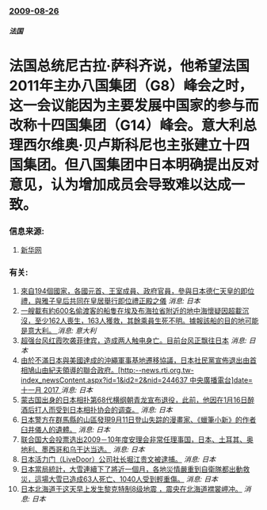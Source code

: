 ### [2009-08-26](/news/2009/08/26/index.md)

##### 法国
#  法国总统尼古拉·萨科齐说，他希望法国2011年主办八国集团（G8）峰会之时，这一会议能因为主要发展中国家的参与而改称十四国集团（G14）峰会。意大利总理西尔维奥·贝卢斯科尼也主张建立十四国集团。但八国集团中日本明确提出反对意见，认为增加成员会导致难以达成一致。




### 信息来源:

1. [新华网](http://news.xinhuanet.com/world/2009-08/28/content_11955907.htm)

### 有关:

1. [來自194個國家，各國元首、王室成員、政府官員，參與日本德仁天皇的即位禮，與雅子皇后共同在皇居舉行即位禮正殿之儀](/zh/news/2019/10/22/來自194個國家-各國元首-王室成員-政府官員-參與日本德仁天皇的即位禮-與雅子皇后共同在皇居舉行即位禮正殿之儀.md) _消息: 日本_
2. [一艘載有約600名偷渡客的船隻在埃及布海拉省附近的地中海懷疑因超載沉沒，至少162人喪生，163人獲救，其餘乘員生死不明。據報該船的目的地可能是意大利。 ](/zh/news/2016/09/21/一艘載有約600名偷渡客的船隻在埃及布海拉省附近的地中海懷疑因超載沉沒-至少162人喪生-163人獲救-其餘乘員生死不明.md) _消息: 意大利_
3. [超强台风红霞吹袭菲律宾，造成两人触电身亡。目前台风正飘往日本](/zh/news/2015/05/11/超强台风红霞吹袭菲律宾-造成两人触电身亡-目前台风正飘往日本.md) _消息: 日本_
4. [ 由於不滿日本與美國達成的沖繩軍事基地遷移協議，日本社民黨宣佈退出由首相鳩山由紀夫領導的聯合政府。[http:--news.rti.org.tw-index_newsContent.aspx?id=1&id2=2&nid=244637 中央廣播電台]date=十一月 2017 ](/zh/news/2010/05/30/由於不滿日本與美國達成的沖繩軍事基地遷移協議-日本社民黨宣佈退出由首相鳩山由紀夫領導的聯合政府-http-new.md) _消息: 日本_
5. [ 蒙古国出身的日本相扑第68代横纲朝青龙宣布退役，此前，他因在1月16日醉酒后打人而受到日本相扑协会的调查。](/zh/news/2010/02/4/蒙古国出身的日本相扑第68代横纲朝青龙宣布退役-此前-他因在1月16日醉酒后打人而受到日本相扑协会的调查.md) _消息: 日本_
6. [日本警方在群馬縣的山區發現9月11日登山失踪的漫畫家、《蠟筆小新》的作者臼井儀人的遺體。](/zh/news/2009/09/19/日本警方在群馬縣的山區發現9月11日登山失踪的漫畫家-蠟筆小新-的作者臼井儀人的遺體.md) _消息: 日本_
7. [联合国大会投票选出2009－10年度安理会非常任理事国，日本、土耳其、奥地利、墨西哥和乌干达当选。](/zh/news/2008/10/17/联合国大会投票选出2009-10年度安理会非常任理事国-日本-土耳其-奥地利-墨西哥和乌干达当选.md) _消息: 日本_
8. [日本活力门（LiveDoor）公司社长堀江贵文被逮捕。](/zh/news/2006/01/23/日本活力门-LiveDoor-公司社长堀江贵文被逮捕.md) _消息: 日本_
9. [日本當局統計，大雪連續下了將近一個月，各地災情嚴重到自衛隊都出動救災，這場大雪已造成63人死亡、1040人受到輕重傷。](/zh/news/2006/01/8/日本當局統計-大雪連續下了將近一個月-各地災情嚴重到自衛隊都出動救災-這場大雪已造成63人死亡-1040人受到輕重傷.md) _消息: 日本_
10. [日本北海道于这天早上发生黎克特制8级地震 ，震央在北海道襟裳岬冲。](/zh/news/2003/09/26/日本北海道于这天早上发生黎克特制8级地震-震央在北海道襟裳岬冲.md) _消息: 日本_
